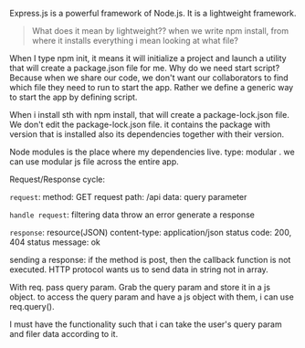 Express.js is a powerful framework of Node.js. It is a lightweight framework. 
> What does it mean by lightweight??
> when we write npm install, from where it installs everything i mean looking at what file?

When I type npm init, it means it will initialize a project and launch a utility that will create a package.json file for me. 
Why do we need start script? Because when we share our code, we don't want our collaborators to find which file they need to run to start the app. 
Rather we define a generic way to start the app by defining script.

When i install sth with npm install, that will create a package-lock.json file. We don't edit the package-lock.json file. it contains the package with version that is installed also its dependencies together with their version. 

Node modules is the place where my dependencies live.
type: modular . we can use modular js file across the entire app.

Request/Response cycle: 

`request`: 
method: GET
request path: /api
data: query parameter

`handle request`: 
filtering data
throw an error
generate a response

`response`:
resource(JSON)
content-type: application/json
status code: 200, 404
status message: ok

sending a response:
if the method is post, then the callback function is not executed.
HTTP protocol wants us to send data in string not in array. 

With req. pass query param. Grab the query param and store it in a js object. to access the query param and have a js object with them, i can use req.query().

I must have the functionality such that i can take the user's query param and filer data according to it. 
